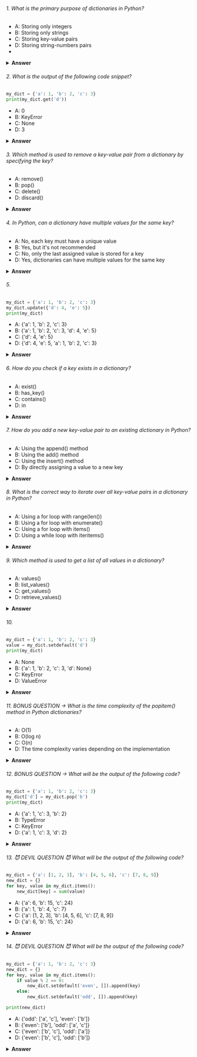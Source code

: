 ###### 1. What is the primary purpose of dictionaries in Python?

- A: Storing only integers
- B: Storing only strings
- C: Storing key-value pairs
- D: Storing string-numbers pairs
- 
<details><summary><b>Answer</b></summary>
<p>

#### Correct Answer -> C: Storing key-value pairs

</p>
</details>

###### 2. What is the output of the following code snippet?

```python
my_dict = {'a': 1, 'b': 2, 'c': 3}
print(my_dict.get('d'))

```

- A: 0
- B: KeyError
- C: None
- D: 3

<details><summary><b>Answer</b></summary>
<p>

#### Correct Answer -> C: None

</p>
</details>

###### 3. Which method is used to remove a key-value pair from a dictionary by specifying the key?

- A: remove()
- B: pop()
- C: delete()
- D: discard()

<details><summary><b>Answer</b></summary>
<p>

#### Correct Answer -> B: pop()

</p>
</details>

###### 4. In Python, can a dictionary have multiple values for the same key?

- A: No, each key must have a unique value
- B: Yes, but it's not recommended
- C: No, only the last assigned value is stored for a key
- D: Yes, dictionaries can have multiple values for the same key

<details><summary><b>Answer</b></summary>
<p>

#### Correct Answer -> D: Yes, dictionaries can have multiple values for the same key

</p>
</details>

###### 5. 

```python
my_dict = {'a': 1, 'b': 2, 'c': 3}
my_dict.update({'d': 4, 'e': 5})
print(my_dict)

```

- A: {'a': 1, 'b': 2, 'c': 3}
- B: {'a': 1, 'b': 2, 'c': 3, 'd': 4, 'e': 5}
- C: {'d': 4, 'e': 5}
- D: {'d': 4, 'e': 5, 'a': 1, 'b': 2, 'c': 3}

<details><summary><b>Answer</b></summary>
<p>

#### Correct Answer -> B: {'a': 1, 'b': 2, 'c': 3, 'd': 4, 'e': 5}

</p>
</details>

###### 6. How do you check if a key exists in a dictionary?

- A: exist()
- B: has_key()
- C: contains()
- D: in

<details><summary><b>Answer</b></summary>
<p>

#### Correct Answer -> D: in

</p>
</details>

###### 7. How do you add a new key-value pair to an existing dictionary in Python?

- A: Using the append() method
- B: Using the add() method
- C: Using the insert() method
- D: By directly assigning a value to a new key
  
<details><summary><b>Answer</b></summary>
<p>

#### Correct Answer -> A blueprint for creating objects

</p>
</details>

###### 8. What is the correct way to iterate over all key-value pairs in a dictionary in Python?

- A: Using a for loop with range(len())
- B: Using a for loop with enumerate()
- C: Using a for loop with items()
- D: Using a while loop with iteritems()

<details><summary><b>Answer</b></summary>
<p>

#### Correct Answer -> D: Using a while loop with iteritems()

</p>
</details>

###### 9. Which method is used to get a list of all values in a dictionary?

- A: values()
- B: list_values()
- C: get_values()
- D: retrieve_values()

<details><summary><b>Answer</b></summary>
<p>

#### Correct Answer -> A: values()

</p>
</details>

###### 10. 

```python
my_dict = {'a': 1, 'b': 2, 'c': 3}
value = my_dict.setdefault('d')
print(my_dict)

```

- A: None
- B: {'a': 1, 'b': 2, 'c': 3, 'd': None}
- C: KeyError
- D: ValueError

<details><summary><b>Answer</b></summary>
<p>

#### Correct Answer -> B: {'a': 1, 'b': 2, 'c': 3, 'd': None}
</p>
</details>


###### 11. BONUS QUESTION -> What is the time complexity of the popitem() method in Python dictionaries?

- A: O(1)
- B: O(log n)
- C: O(n)
- D: The time complexity varies depending on the implementation

<details><summary><b>Answer</b></summary>
<p>

#### Correct Answer -> You tell me :)) 
</p>
</details>


###### 12. BONUS QUESTION -> What will be the output of the following code?

```python
my_dict = {'a': 1, 'b': 2, 'c': 3}
my_dict['d'] = my_dict.pop('b')
print(my_dict)
```

- A: {'a': 1, 'c': 3, 'b': 2}
- B: TypeError
- C: KeyError
- D: {'a': 1, 'c': 3, 'd': 2}

<details><summary><b>Answer</b></summary>
<p>

#### Correct Answer -> You tell me :)) 

</p>
</details>

###### 13. 😈 DEVIL QUESTION 😈 What will be the output of the following code?

```python
my_dict = {'a': [1, 2, 3], 'b': [4, 5, 6], 'c': [7, 8, 9]}
new_dict = {}
for key, value in my_dict.items():
    new_dict[key] = sum(value)
```

- A: {'a': 6, 'b': 15, 'c': 24}
- B: {'a': 1, 'b': 4, 'c': 7}
- C: {'a': [1, 2, 3], 'b': [4, 5, 6], 'c': [7, 8, 9]}
- D: {'a': 6, 'b': 15, 'c': 24}

<details><summary><b>Answer</b></summary>
<p>

#### Correct Answer -> You tell me :)) 

</p>
</details>

###### 14. 😈 DEVIL QUESTION 😈 What will be the output of the following code?

```python
my_dict = {'a': 1, 'b': 2, 'c': 3}
new_dict = {}
for key, value in my_dict.items():
    if value % 2 == 0:
        new_dict.setdefault('even', []).append(key)
    else:
        new_dict.setdefault('odd', []).append(key)

print(new_dict)
```

- A: {'odd': ['a', 'c'], 'even': ['b']}
- B: {'even': ['b'], 'odd': ['a', 'c']}
- C: {'even': ['b', 'c'], 'odd': ['a']}
- D: {'even': ['b', 'c'], 'odd': ['b']}

<details><summary><b>Answer</b></summary>
<p>

#### Correct Answer -> You tell me :)) 

</p>
</details>
